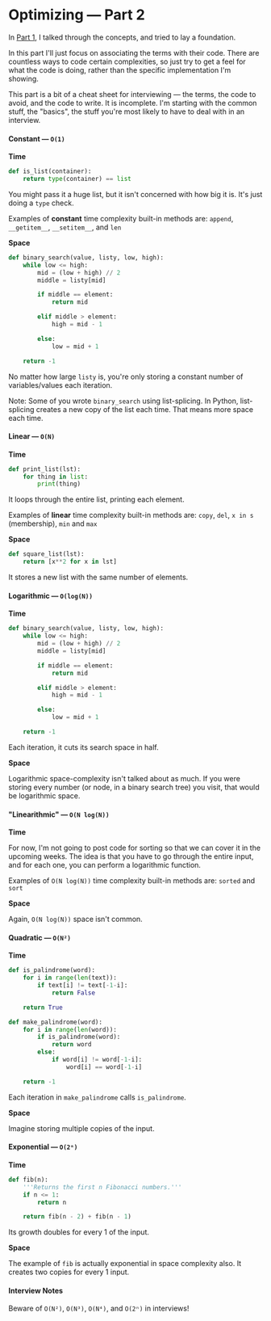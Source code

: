 # Optimizing — Part 2

In [Part 1](https://github.com/reeddunkle/Codjo/blob/master/Talking_Points/Optimizing_Part1.md), I talked through the concepts, and tried to lay a foundation.

In this part I'll just focus on associating the terms with their code. There are countless ways to code certain complexities, so just try to get a feel for what the code is doing, rather than the specific implementation I'm showing.

This part is a bit of a cheat sheet for interviewing — the terms, the code to avoid, and the code to write. It is incomplete. I'm starting with the common stuff, the "basics", the stuff you're most likely to have to deal with in an interview.

#### Constant — `O(1)`

**Time**

```python
def is_list(container):
    return type(container) == list
```

You might pass it a huge list, but it isn't concerned with how big it is. It's just doing a `type` check.

Examples of **constant** time complexity built-in methods are:
`append`, `__getitem__`, `__setitem__`, and `len`

**Space**

```python
def binary_search(value, listy, low, high):
    while low <= high:
        mid = (low + high) // 2
        middle = listy[mid]

        if middle == element:
            return mid

        elif middle > element:
            high = mid - 1

        else:
            low = mid + 1

    return -1
```

No matter how large `listy` is, you're only storing a constant number of variables/values each iteration.

Note: Some of you wrote `binary_search` using list-splicing. In Python, list-splicing creates a new copy of the list each time. That means more space each time.

#### Linear — `O(N)`

**Time**

```python
def print_list(lst):
    for thing in list:
        print(thing)
```

It loops through the entire list, printing each element.

Examples of **linear** time complexity built-in methods are:
`copy`, `del`, `x in s` (membership), `min` and `max`

**Space**

```python
def square_list(lst):
    return [x**2 for x in lst]
```

It stores a new list with the same number of elements.

#### Logarithmic — `O(log(N))`

**Time**

```python
def binary_search(value, listy, low, high):
    while low <= high:
        mid = (low + high) // 2
        middle = listy[mid]

        if middle == element:
            return mid

        elif middle > element:
            high = mid - 1

        else:
            low = mid + 1

    return -1
```

Each iteration, it cuts its search space in half.

**Space**

Logarithmic space-complexity isn't talked about as much. If you were storing every number (or node, in a binary search tree) you visit, that would be logarithmic space.

#### "Linearithmic" — `O(N log(N))`

**Time**

For now, I'm not going to post code for sorting so that we can cover it in the upcoming weeks. The idea is that you have to go through the entire input, and for each one, you can perform a logarithmic function.

Examples of `O(N log(N))` time complexity built-in methods are:
`sorted` and `sort`

**Space**

Again, `O(N log(N))` space isn't common.

#### Quadratic — `O(N²)`

**Time**

```python
def is_palindrome(word):
    for i in range(len(text)):
        if text[i] != text[-1-i]:
            return False

    return True

def make_palindrome(word):
    for i in range(len(word)):
        if is_palindrome(word):
            return word
        else:
            if word[i] != word[-1-i]:
                word[i] == word[-1-i]

    return -1
```

Each iteration in `make_palindrome` calls `is_palindrome`.

**Space**

Imagine storing multiple copies of the input.

#### Exponential — `O(2ⁿ)`

**Time**

```python
def fib(n):
    '''Returns the first n Fibonacci numbers.'''
    if n <= 1:
        return n

    return fib(n - 2) + fib(n - 1)
```

Its growth doubles for every 1 of the input.

**Space**

The example of `fib` is actually exponential in space complexity also. It creates two copies for every 1 input.


#### Interview Notes
Beware of `O(N²)`, `O(N³)`, `O(N⁴)`, and `O(2ⁿ)` in interviews!
